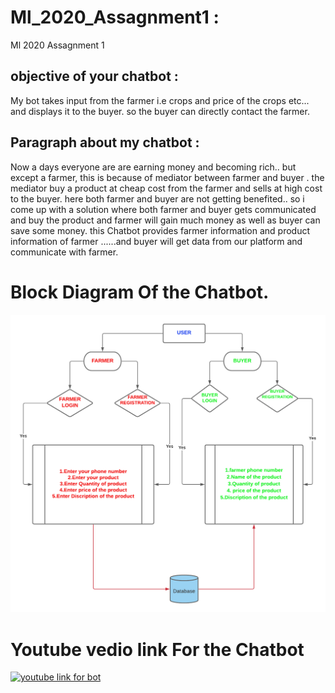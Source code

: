 # Ml_2020_Assagnment1 :
Ml 2020 Assagnment 1


## objective of your chatbot :
My bot takes input from the farmer i.e crops and price of the crops etc... 
and displays it to the buyer.
so the buyer can directly contact the farmer.


## Paragraph about my chatbot : 
Now a days everyone are are earning money and becoming rich..
but except a farmer, 
this is because of mediator between farmer and buyer .
the mediator buy a product at cheap cost from the farmer and sells at high cost to the buyer. here both farmer and buyer are not getting benefited..
        so i come up with a solution where both farmer and buyer gets communicated and buy the product and farmer will gain much money as well as buyer can save some money.
this Chatbot provides farmer information and product information of farmer ......and buyer will get data from our platform and communicate with farmer.


# Block Diagram Of the Chatbot.
![chatbot.png](https://raw.githubusercontent.com/kalesha-shaik/Ml_2020_Assagnment1/main/chatbot.png)



# Youtube vedio link For the Chatbot
[![youtube link for bot](https://img.youtube.com/vi/qntJKH8P0Y0/0.jpg)](https://www.youtube.com/watch?v=qntJKH8P0Y0)
